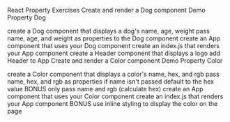 React Property Exercises
Create and render a Dog component
Demo Property Dog

create a Dog component that displays a dog's name, age, weight
pass name, age, and weight as properties to the Dog component
create an App component that uses your Dog component
create an index.js that renders your App component
create a Header component that displays a logo
add Header to App
Create and render a Color component
Demo Property Color

create a Color component that displays a color's name, hex, and rgb
pass name, hex, and rgb as properties
if name isn't passed default to the hex value
BONUS only pass name and rgb (calculate hex)
create an App component that uses your Color component
create an index.js that renders your App component
BONUS
use inline styling to display the color on the page
